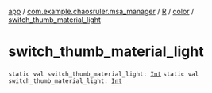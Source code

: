 [app](../../../index.md) / [com.example.chaosruler.msa_manager](../../index.md) / [R](../index.md) / [color](index.md) / [switch_thumb_material_light](.)

# switch_thumb_material_light

`static val switch_thumb_material_light: `[`Int`](https://kotlinlang.org/api/latest/jvm/stdlib/kotlin/-int/index.html)
`static val switch_thumb_material_light: `[`Int`](https://kotlinlang.org/api/latest/jvm/stdlib/kotlin/-int/index.html)